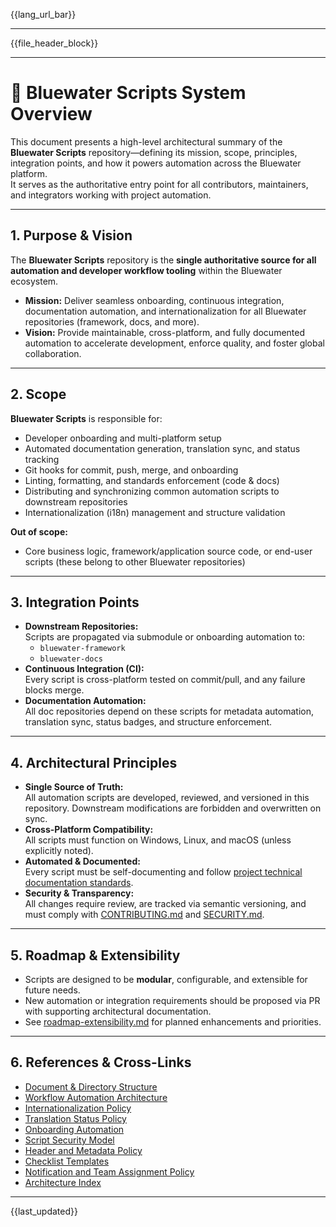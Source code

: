 <!-- Language Bar (automated on commit) -->
{{lang_url_bar}}

---

<!-- File Header Metadata Block (automated on commit) -->
{{file_header_block}}

---

# 🌊 Bluewater Scripts System Overview

This document presents a high-level architectural summary of the **Bluewater Scripts** repository—defining its mission, scope, principles, integration points, and how it powers automation across the Bluewater platform.  
It serves as the authoritative entry point for all contributors, maintainers, and integrators working with project automation.

---

## 1. Purpose & Vision

The **Bluewater Scripts** repository is the **single authoritative source for all automation and developer workflow tooling** within the Bluewater ecosystem.

- **Mission:** Deliver seamless onboarding, continuous integration, documentation automation, and internationalization for all Bluewater repositories (framework, docs, and more).
- **Vision:** Provide maintainable, cross-platform, and fully documented automation to accelerate development, enforce quality, and foster global collaboration.

---

## 2. Scope

**Bluewater Scripts** is responsible for:

- Developer onboarding and multi-platform setup
- Automated documentation generation, translation sync, and status tracking
- Git hooks for commit, push, merge, and onboarding
- Linting, formatting, and standards enforcement (code & docs)
- Distributing and synchronizing common automation scripts to downstream repositories
- Internationalization (i18n) management and structure validation

**Out of scope:**  
- Core business logic, framework/application source code, or end-user scripts (these belong to other Bluewater repositories)

---

## 3. Integration Points

- **Downstream Repositories:**  
  Scripts are propagated via submodule or onboarding automation to:
    - `bluewater-framework`
    - `bluewater-docs`
- **Continuous Integration (CI):**  
  Every script is cross-platform tested on commit/pull, and any failure blocks merge.
- **Documentation Automation:**  
  All doc repositories depend on these scripts for metadata automation, translation sync, status badges, and structure enforcement.

---

## 4. Architectural Principles

- **Single Source of Truth:**  
  All automation scripts are developed, reviewed, and versioned in this repository. Downstream modifications are forbidden and overwritten on sync.
- **Cross-Platform Compatibility:**  
  All scripts must function on Windows, Linux, and macOS (unless explicitly noted).
- **Automated & Documented:**  
  Every script must be self-documenting and follow [project technical documentation standards](../technical/git-scripts-usage.md).
- **Security & Transparency:**  
  All changes require review, are tracked via semantic versioning, and must comply with [CONTRIBUTING.md](../../../CONTRIBUTING.md) and [SECURITY.md](../../../SECURITY.md).

---

## 5. Roadmap & Extensibility

- Scripts are designed to be **modular**, configurable, and extensible for future needs.
- New automation or integration requirements should be proposed via PR with supporting architectural documentation.
- See [roadmap-extensibility.md](./roadmap-extensibility.md) for planned enhancements and priorities.

---

## 6. References & Cross-Links

- [Document & Directory Structure](./structure.md)
- [Workflow Automation Architecture](./workflow/workflow-automation.md)
- [Internationalization Policy](./i18n/i18n-policy.md)
- [Translation Status Policy](./i18n/translation-status-policy.md)
- [Onboarding Automation](./workflow/onboarding-automation.md)
- [Script Security Model](./security/script-security.md)
- [Header and Metadata Policy](./status/header-policy.md)
- [Checklist Templates](./status/checklists.md)
- [Notification and Team Assignment Policy](./notification/notification-policy.md)
- [Architecture Index](./architecture-index.md)

---

{{last_updated}}
